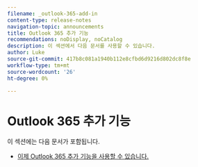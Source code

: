 ```yaml
---
filename: _outlook-365-add-in
content-type: release-notes
navigation-topic: announcements
title: Outlook 365 추가 기능
recommendations: noDisplay, noCatalog
description: 이 섹션에서 다음 문서를 사용할 수 있습니다.
author: Luke
source-git-commit: 417b8c081a1940b112e8cfbd6d9216d802dc8f8e
workflow-type: tm+mt
source-wordcount: '26'
ht-degree: 0%

---
```



# Outlook 365 추가 기능

이 섹션에는 다음 문서가 포함됩니다.

* [이제 Outlook 365 추가 기능을 사용할 수 있습니다.](../../product-announcements/outlook-365-add-in/outlook-365-add-in-now-available.md)

